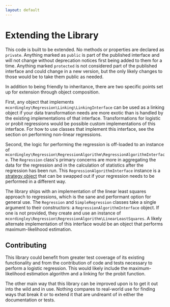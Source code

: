 ```yaml
---
layout: default
---
```


# Extending the Library

This code is built to be extended. No methods or properties are declared as
`private`. Anything marked as `public` is part of the published interface and
will not change without deprecation notices first being added to them for a time.
Anything marked `protected` is not considered part of the published interface
and could change in a new version, but the only likely changes to those would be
to take them public as needed.

In addition to being friendly to inheritance, there are two specific points
set up for extension through object composition.

First, any object that implements
`mcordingley\Regression\Linking\LinkingInterface` can be used as a linking
object if your data transformation needs are more exotic than is handled by the
existing implementations of that interface. Transformations for logistic or
probit regressions would be possible custom implementations of this interface.
For how to use classes that implement this interface, see the section on
performing non-linear regressions.

Second, the logic for performing the regression is off-loaded to an instance of
`mcordingley\Regression\RegressionAlgorithm\RegressionAlgorithmInterface`. The
`Regression` class's primary concerns are more in aggregating the data for the
regression and in the calculation of statistics after the regression has been
run. This `RegressionAlgorithmInterface` instance is a
[strategy object](http://en.wikipedia.org/wiki/Strategy_pattern) that can be
swapped out if your regression needs to be performed in a different way.

The library ships with an implementation of the linear least squares approach to
regressions, which is the sane and performant option for general use. The
`Regression` and `SimpleRegression` classes take a single argument to their
constructors: a `RegressionAlgorithmInterface` object. If one is not provided,
they create and use an instance of
`mcordingley\Regression\RegressionAlgorithm\LinearLeastSquares`. A likely
alternate implementation of this interface would be an object that performs
maximum-likelihood estimation. 

## Contributing

This library could benefit from greater test coverage of its existing
functionality and from the contribution of code and tests necessary to perform
a logistic regression. This would likely include the maximum-likelihood
estimation algorithm and a linking for the probit function.

The other main way that this library can be improved upon is to get it out into
the wild and in use. Nothing compares to real-world use for finding ways that
break it or to extend it that are undreamt of in either the documentation or
tests.